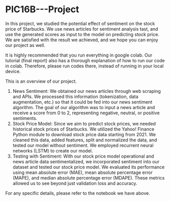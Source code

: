 # PIC16B---Project
In this project, we studied the potential effect of sentiment on the stock price of Starbucks. We use news articles for sentiment analysis tast, and use the generated scores as input to the model on predicting stock price. We are satisfied with the result we achieved, and we hope you can enjoy our project as well.

It is highly recommended that you run everything in google colab. Our tutorial (final report) also has a thorough explanation of how to run our code in colab. Therefore, please run codes there, instead of running in your local device. 

This is an overview of our project.
1. News Sentiment: We obtained our news articles through web scraping and APIs. We processed this information (tokenization, data augmentation, etc.) so that it could be fed into our news sentiment algorithm. The goal of our algorithm was to input a news article and receive a score from 0 to 2, representing negative, neutral, or positive sentiments.
2. Stock Price Model: Since we aim to predict stock prices, we needed historical stock prices of Starbucks. We utilized the Yahoo! Finance Python module to download stock price data starting from 2021. We cleaned this data, added features, split and normalized the data, and tested our model without sentiment. We employed recurrent neural networks (LSTM) to create our model.
3. Testing with Sentiment: With our stock price model operational and news article data sentimentalized, we incorporated sentiment into our dataset and tested our stock price model. We evaluated its performance using mean absolute error (MAE), mean absolute percentage error (MAPE), and median absolute percentage error (MDAPE). These metrics allowed us to see beyond just validation loss and accuracy.

For any specific details, please refer to the notebook we have above. 